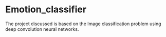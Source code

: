 # Emotion_classifier
The project discussed is based on the Image classification problem using deep convolution neural networks.
